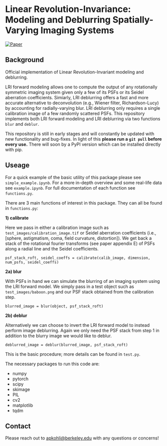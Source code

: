 # Linear Revolution-Invariance: Modeling and Deblurring Spatially-Varying Imaging Systems

[![Paper](https://img.shields.io/badge/paper-%09arXiv%3A2003.12673-yellow.svg)](https://arxiv.org/abs/2206.08928)

## Background
Official implementation of Linear Revolution-Invariant modeling and deblurring. 

LRI forward modeling allows one to compute the output of any rotationally symmetric imaging system given only a few of its PSFs or its Seidel aberration coefficients. Simiarly, LRI deblurring offers a fast and more accurate alternative to deconvolution (e.g., Wiener filter, Richardson-Lucy) by accounting for radially-varying blur. LRI deblurring only requires a single calibration image of a few randomly scattered PSFs. This repository implements both LRI forward modeling and LRI deblurring via two functions ```blur``` and ```deblur```.

This repository is still in early stages and will constantly be updated with new functionality and bug-fixes. In light of this **please run a ```git pull``` before every use.** There will soon by a PyPI version which can be installed directly with pip.

## Useage

For a quick example of the basic utility of this package please see ```simple_example.ipynb```. For a more in-depth overview and some real-life data see ```example.ipynb```. For full documentation of each function see ```functions.py```.

There are 3 main functions of interest in this package. They can all be found in ```functions.py```:

**1) calibrate**

Here we pass in either a calibration image such as ```test_images/calibration_image.tif``` or Seidel aberration coefficients (i.e., [sphere, astigmatism, coma, field curvature, distortion]). We get back a stack of the rotational fourier transforms (see paper appendix E) of PSFs along a radial line and the Seidel coefficients.
```
psf_stack_roft, seidel_coeffs = calibrate(calib_image, dimension, num_psfs, seidel_coeffs)
```
**2a) blur**

With PSFs in hand we can simulate the blurring of an imaging system using the LRI forward model. We simply pass in a test object such as ```test_images/baboon.png``` and our PSF stack obtained from the calibration step.
```
blurred_image = blur(object, psf_stack_roft)
```

**2b) deblur**

Alternatively we can choose to invert the LRI forward model to instead perform image deblurring. Again we only need the PSF stack from step 1 in addition to the blurry image we would like to deblur.
```
deblurred_image = deblur(blurred_image, psf_stack_roft)
```

This is the basic procedure; more details can be found in ```test.py```.


The necessary packages to run this code are:
* numpy
* pytorch
* scipy
* skimage
* PIL
* cv2
* matplotlib
* tqdm


## Contact
Please reach out to apkohli@berkeley.edu with any questions or concerns!

